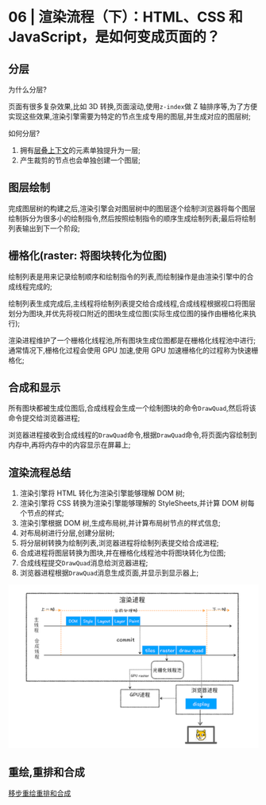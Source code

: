 # 06 | 渲染流程（下）：HTML、CSS 和 JavaScript，是如何变成页面的？

## 分层

为什么分层?

页面有很多复杂效果,比如 3D 转换,页面滚动,使用`z-index`做 Z 轴排序等,为了方便实现这些效果,渲染引擎需要为特定的节点生成专用的图层,并生成对应的图层树;

如何分层?

1. 拥有[层叠上下文](https://developer.mozilla.org/zh-CN/docs/Web/CSS/CSS_Positioning/Understanding_z_index/The_stacking_context)的元素单独提升为一层;
2. 产生裁剪的节点也会单独创建一个图层;

## 图层绘制

完成图层树的构建之后,渲染引擎会对图层树中的图层逐个绘制!浏览器将每个图层绘制拆分为很多小的绘制指令,然后按照绘制指令的顺序生成绘制列表;最后将绘制列表输出到下一个阶段;

## 栅格化(raster: 将图块转化为位图)

绘制列表是用来记录绘制顺序和绘制指令的列表,而绘制操作是由渲染引擎中的合成线程完成的;

绘制列表生成完成后,主线程将绘制列表提交给合成线程,合成线程根据视口将图层划分为图块,并优先将视口附近的图块生成位图(实际生成位图的操作由栅格化来执行);

渲染进程维护了一个栅格化线程池,所有图块生成位图都是在栅格化线程池中进行;通常情况下,栅格化过程会使用 GPU 加速,使用 GPU 加速栅格化的过程称为快速栅格化;

## 合成和显示

所有图块都被生成位图后,合成线程会生成一个绘制图块的命令`DrawQuad`,然后将该命令提交给浏览器进程;

浏览器进程接收到合成线程的`DrawQuad`命令,根据`DrawQuad`命令,将页面内容绘制到内存中,再将内存中的内容显示在屏幕上;

## 渲染流程总结

1. 渲染引擎将 HTML 转化为渲染引擎能够理解 DOM 树;
2. 渲染引擎将 CSS 转换为渲染引擎能够理解的 StyleSheets,并计算 DOM 树每个节点的样式;
3. 渲染引擎根据 DOM 树,生成布局树,并计算布局树节点的样式信息;
4. 对布局树进行分层,创建分层树;
5. 将分层树转换为绘制列表,浏览器进程将绘制列表提交给合成进程;
6. 合成进程将图层转换为图块,并在栅格化线程池中将图块转化为位图;
7. 合成线程提交`DrawQuad`消息给浏览器进程;
8. 浏览器进程根据`DrawQuad`消息生成页面,并显示到显示器上;

![渲染流程](../images/01/render%20process.png)

## 重绘,重排和合成

[移步重绘重排和合成](../../topic/optimization/README.md)
